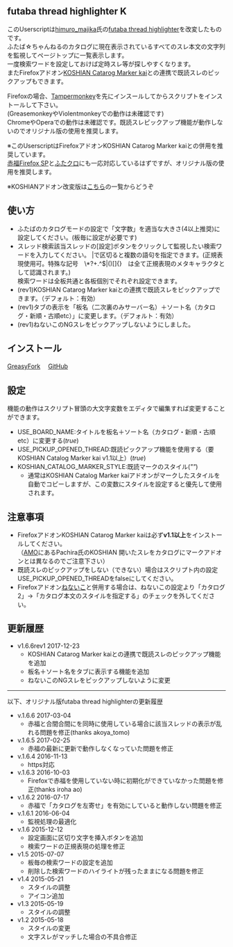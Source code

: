 ## futaba thread highlighter K
このUserscriptは[himuro\_majika](https://github.com/himuro-majika)氏の[futaba thread highlighter](https://github.com/himuro-majika/futaba_thread_highlighter)を改変したものです。  
ふたば☆ちゃんねるのカタログに現在表示されているすべてのスレ本文の文字列を監視してページトップに一覧表示します。  
一度検索ワードを設定しておけば定時スレ等が探しやすくなります。  
またFirefoxアドオン[KOSHIAN Catarog Marker kai](https://github.com/akoya-tomo/koshian_catalog_marker_kai)との連携で既読スレのピックアップもできます。

Firefoxの場合、[Tampermonkey](https://addons.mozilla.org/ja/firefox/addon/tampermonkey/)を先にインスールしてからスクリプトをインストールして下さい。  
(GreasemonkeyやViolentmonkeyでの動作は未確認です)  
ChromeやOperaでの動作は未確認です。既読スレピックアップ機能が動作しないのでオリジナル版の使用を推奨します。  

※このUserscriptはFirefoxアドオンKOSHIAN Catarog Marker kaiとの併用を推奨しています。  
[赤福Firefox SP](http://toshiakisp.github.io/akahuku-firefox-sp/)と[ふたクロ](http://futakuro.com/)にも一応対応しているはずですが、オリジナル版の使用を推奨します。

※KOSHIANアドオン改変版は[こちら](https://github.com/akoya-tomo/futaba_auto_reloader_K/wiki)の一覧からどうぞ

## 使い方
* ふたばのカタログモードの設定で「文字数」を適当な大きさ(4以上推奨)に設定してください。(板毎に設定が必要です)
* スレッド検索該当スレッドの[設定]ボタンをクリックして監視したい検索ワードを入力してください。
|で区切ると複数の語句を指定できます。(正規表現使用可。特殊な記号　\\*?+.^$|()[]{}　は全て正規表現のメタキャラクタとして認識されます。)  
検索ワードは全板共通と各板個別でそれぞれ設定できます。  
* (rev1)KOSHIAN Catarog Marker kaiとの連携で既読スレをピックアップできます。（デフォルト：有効）
* (rev1)タブの表示を「板名（二次裏のみサーバー名）＋ソート名（カタログ・新順・古順etc）」に変更します。（デフォルト：有効）
* (rev1)ねないこのNGスレをピックアップしないようにしました。

## インストール
[GreasyFork](https://greasyfork.org/ja/scripts/36639-futaba-thread-highlighter-k)　
[GitHub](https://github.com/akoya-tomo/futaba_thread_highlighter_K/raw/master/futaba_thread_highlighter.user.js)


## 設定
機能の動作はスクリプト冒頭の大文字変数をエディタで編集すれば変更することができます。  

* USE\_BOARD\_NAME:タイトルを板名＋ソート名（カタログ・新順・古順etc）に変更する\(*true*\)  
* USE\_PICKUP\_OPENED\_THREAD:既読ピックアップ機能を使用する（要KOSHIAN Catalog Marker kai v1.1以上）\(*true*\)  
* KOSHIAN\_CATALOG\_MARKER\_STYLE:既読マークのスタイル\(*""*\)  
  - 通常はKOSHIAN Catalog Marker kaiアドオンがマークしたスタイルを自動でコピーしますが、この変数にスタイルを設定すると優先して使用されます。

## 注意事項
* FirefoxアドオンKOSHIAN Catarog Marker kaiは必ず**v1.1以上**をインストールしてください。  
（[AMO](https://addons.mozilla.org/ja/firefox/)にあるPachira氏のKOSHIAN 開いたスレをカタログにマークアドオンとは異なるのでご注意下さい）
* 既読スレのピックアップをしない（できない）場合はスクリプト内の設定USE\_PICKUP\_OPENED\_THREADをfalseにしてください。
* Firefoxアドオン[ねないこ](http://nenaiko.sakura.ne.jp/nenaiko/)と併用する場合は、ねないこの設定より「カタログ2」→「カタログ本文のスタイルを指定する」のチェックを外してください。

## 更新履歴
* v1.6.6rev1 2017-12-23
  - KOSHIAN Catarog Marker kaiとの連携で既読スレのピックアップ機能を追加
  - 板名＋ソート名をタブに表示する機能を追加
  - ねないこのNGスレをピックアップしないように変更

***

以下、オリジナル版futaba thread highlighterの更新履歴  

* v.1.6.6 2017-03-04
  - 赤福と合間合間にを同時に使用している場合に該当スレッドの表示が乱れる問題を修正(thanks akoya_tomo)
* v.1.6.5 2017-02-25
  - 赤福の最新に更新で動作しなくなっていた問題を修正
* v.1.6.4 2016-11-13
  - https対応
* v.1.6.3 2016-10-03
  - Firefoxで赤福を使用していない時に初期化ができていなかった問題を修正(thanks iroha ao)
* v.1.6.2 2016-07-17
  - 赤福で「カタログを左寄せ」を有効にしていると動作しない問題を修正
* v.1.6.1 2016-06-04
  - 監視処理の最適化
* v.1.6 2015-12-12
  - 設定画面に区切り文字を挿入ボタンを追加
  - 検索ワードの正規表現の処理を修正
* v1.5 2015-07-07
  - 板毎の検索ワードの設定を追加
  - 削除した検索ワードのハイライトが残ったままになる問題を修正
* v1.4 2015-05-21
  - スタイルの調整
  - アイコン追加
* v1.3 2015-05-19
  - スタイルの調整
* v1.2 2015-05-18
  - スタイルの変更
  - 文字スレがマッチした場合の不具合修正
